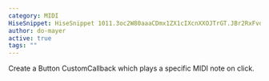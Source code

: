 ```yaml
---
category: MIDI
HiseSnippet: HiseSnippet 1011.3oc2W80aaaCDmx1ZX1cIXcnXXOJTrGT.JBr2RxFvdnNwwtvX0IFQoc6kgBF4y1DghTihJaFE8KR+FzuE8iTeputcjRpVpUoKyXcXcxOwi2e9wi+t6nmpjgPRhTQbZe9pXf37YtAqD5kCVRYBx3iINa6NglnAkWlniVESSRfYDGmlOvHvocKh86U2+HJmJBg0hHjGKYgvCYQL8ZoS6+iLNeDcFbNKpj160ebnTLPxkoHdZ51kDSCujt.NgZTqgKw4SFNiokp.MUCIDmVGImsJXo72DY5+XVB6BNXVziDfNJS7HIelAwFojAKY7YSKN2IDhi6z0YglYYg63NgMi8F4qyFetcCu0VTNe3znJ7ZVAd8JCutkfWMPxoDjZkAoa6FDpXw506XvysbGKvKm4TLsWFJY5RZ7bG2ARTCgd2H5kvHEt3MV32a+t2ya+t67Ca0w7iI3LA3MOUDpYRgmTbTpVKE8LtPI49gxnXo.c187thxSgc1pyS2piG9wl64WHpsQfkEsaLmt5DoF7O.CzA6YBTafm.4JMTr.C3tTN2nTxoym6aT4YV7Tf6EfdPQb8uaNht6N6lXjaw0.zAWfTE+2FvFmU5zXBxoB+c57zNs67rNdu8VlvWyd4NiCpZ21PhUuOC8EoQW.phbVgh3MaU5h60SWJylCyxKkTTJFKX5SiAw0wwI4ISC0JGUnpZKwZ6bhUVpivP9Sa277HwB4xEzjGM9XplV3HzmXbhAklYNBNGCWgE7YL11tGCIWpkwVcyuAwi4MHr+95P52eU4ErjIxHzOTEJ1oA4cKTvRT4rTNUWst0zrJeC71oRwhofPjvzqJ2L6erh4aJDus6TlNbY8XrQMXDuC9Pfw7Vfa4Nb9bHTuFfsbG8yeX52UN7amE9a4FfsFrcQrA+Ksq89I5Uf2C.AnLIudW23nW95e4E2zwQw23wQmFpwvethJRhkIUbb.DwNGI3IkE9nDrgK7qmYtMKKefjppcqWc+Q3grVaBn5TkkVbXjLUnqPCZ99FK1aCGK15+biE+HnXuxj61EXLfEEygghq.N1qzhwu.aNNmlx0ERqxkmHEx3kRAKr7E8YfVwVr.TkwdsGnC0Zbf3ZI2o+Y.GnkIsec+GhjMpBySvFlK5829UL0de8UtYv0yT.58waS5l++tI8YxTMSrXBEIg3.Z2SRiBvdig.Fcg.eVGJCmHaL0ttqYcVyQwL6h+.+x2rmYsS9l8J17ekXDQCUxmDl8LHCO8SsRvysv9GMZi+iGbsWMu9IB6x8jvvpt5cL7a1TC+1M0v81TC2eSM7fM0vuaSM76+qMzLD5vTsLJqzjPlLcn80pNNCETjkaqHH+YqFx.9
author: do-mayer
active: true
tags: ""
---
```

Create a Button CustomCallback which plays a specific MIDI note on click. 